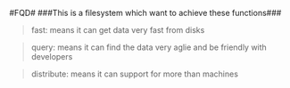 #FQD#
###This is a filesystem which want to achieve these functions###
>fast: means it can get data very fast from disks  

>query: means it can find the data very aglie and be friendly with developers  

>distribute: means it can support for more than machines  

